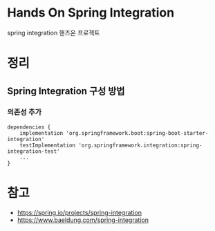 # Hands On Spring Integration
spring integration 핸즈온 프로젝트

# 정리
## Spring Integration 구성 방법
### 의존성 추가
```
dependencies {
    implementation 'org.springframework.boot:spring-boot-starter-integration'
    testImplementation 'org.springframework.integration:spring-integration-test'
    ...
}
```



# 참고
- https://spring.io/projects/spring-integration
- https://www.baeldung.com/spring-integration
